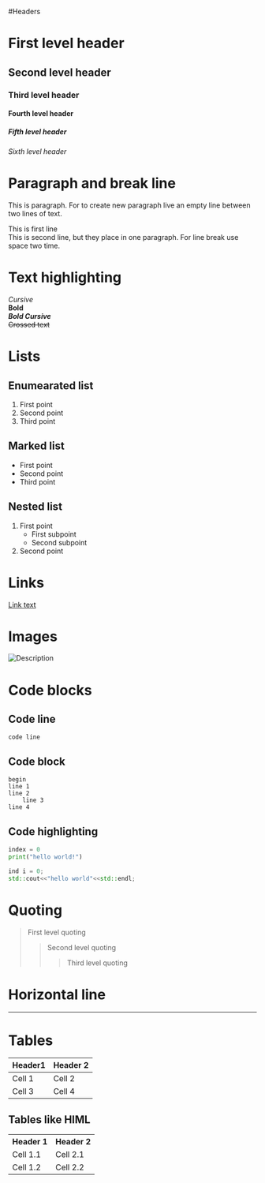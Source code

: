 #Headers

# First level header
## Second level header
### Third level header
#### Fourth level header
##### Fifth level header
###### Sixth level header

# Paragraph and break line

This is paragraph. For to create new paragraph live an empty line between two lines of text.

This is first line  
This is second line, but they place in one paragraph. For line break use space two time.

# Text highlighting

*Cursive*  
**Bold**  
***Bold Cursive***  
~~Crossed text~~

# Lists

## Enumearated list

1. First point
2. Second point
3. Third point

## Marked list

- First point
- Second point
- Third point

## Nested list

1. First point
    - First subpoint
    - Second subpoint
2. Second point

# Links

[Link text](https://www.example.com)

# Images

![Description](https://www.phs-holod.ru/img/items/obekt/cd/CD1.gif)

# Code blocks

## Code line

`code line`

## Code block

```
begin  
line 1  
line 2  
    line 3  
line 4  
```

## Code highlighting
```python
index = 0
print("hello world!")
```

```c++
ind i = 0;
std::cout<<"hello world"<<std::endl;
```
# Quoting

> First level quoting
>> Second level quoting
>>> Third level quoting

# Horizontal line

---

# Tables

 | Header1 | Header 2 |
 | ------- | -------- |
 | Cell 1  | Cell 2  |
 | Cell 3  | Cell 4  |

## Tables like HIML

<table>
    <tr>
        <th>Header 1</th>
        <th>Header 2</th>
    </tr>
    <tr>
        <td>Cell 1.1</td>
        <td>Cell 2.1</td>
    </tr>
    <tr>
        <td>Cell 1.2</td>
        <td>Cell 2.2</td>
    </tr>
</table>
